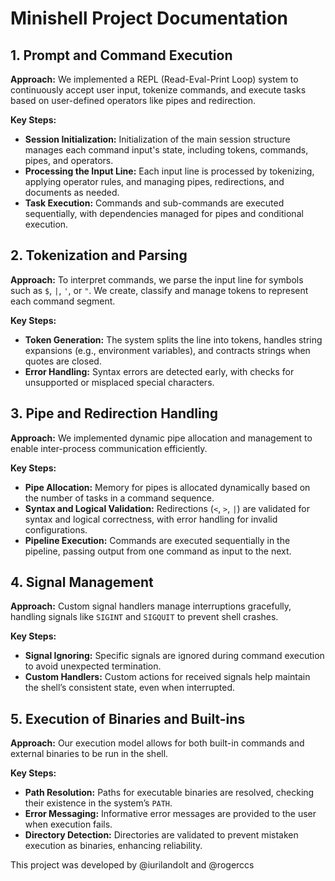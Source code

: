 # Minishell Project Documentation

## 1. Prompt and Command Execution

**Approach:** We implemented a REPL (Read-Eval-Print Loop) system to continuously accept user input, tokenize commands, and execute tasks based on user-defined operators like pipes and redirection.

**Key Steps:**
- **Session Initialization:** Initialization of the main session structure manages each command input's state, including tokens, commands, pipes, and operators.
- **Processing the Input Line:** Each input line is processed by tokenizing, applying operator rules, and managing pipes, redirections, and documents as needed.
- **Task Execution:** Commands and sub-commands are executed sequentially, with dependencies managed for pipes and conditional execution.

## 2. Tokenization and Parsing

**Approach:** To interpret commands, we parse the input line for symbols such as `$`, `|`, `'`, or `"`.
We create, classify and manage tokens to represent each command segment.

**Key Steps:**
- **Token Generation:** The system splits the line into tokens, handles string expansions (e.g., environment variables), and contracts strings when quotes are closed.
- **Error Handling:** Syntax errors are detected early, with checks for unsupported or misplaced special characters.


## 3. Pipe and Redirection Handling

**Approach:** We implemented dynamic pipe allocation and management to enable inter-process communication efficiently.

**Key Steps:**
- **Pipe Allocation:** Memory for pipes is allocated dynamically based on the number of tasks in a command sequence.
- **Syntax and Logical Validation:** Redirections (`<`, `>`, `|`) are validated for syntax and logical correctness, with error handling for invalid configurations.
- **Pipeline Execution:** Commands are executed sequentially in the pipeline, passing output from one command as input to the next.

## 4. Signal Management

**Approach:** Custom signal handlers manage interruptions gracefully, handling signals like `SIGINT` and `SIGQUIT` to prevent shell crashes.

**Key Steps:**
- **Signal Ignoring:** Specific signals are ignored during command execution to avoid unexpected termination.
- **Custom Handlers:** Custom actions for received signals help maintain the shell’s consistent state, even when interrupted.

## 5. Execution of Binaries and Built-ins

**Approach:** Our execution model allows for both built-in commands and external binaries to be run in the shell.

**Key Steps:**
- **Path Resolution:** Paths for executable binaries are resolved, checking their existence in the system’s `PATH`.
- **Error Messaging:** Informative error messages are provided to the user when execution fails.
- **Directory Detection:** Directories are validated to prevent mistaken execution as binaries, enhancing reliability.


This project was developed by @iurilandolt and @rogerccs